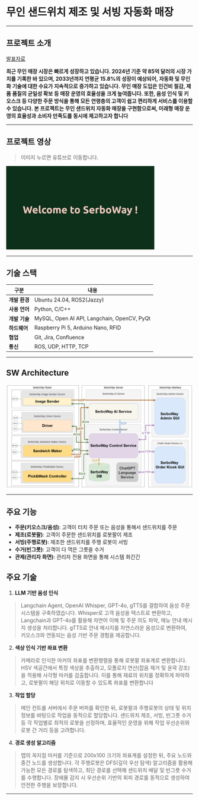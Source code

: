 # 무인 샌드위치 제조 및 서빙 자동화 매장
-------------
## 프로젝트 소개
[발표자료](<https://docs.google.com/presentation/d/160QSe3YUKgoifGwZg-mb-uDF0cq3cOvPI7463plUZ20/edit?usp=sharing>)

 **최근 무인 매장 시장은 빠르게 성장하고 있습니다. 2024년 기준 약 85억 달러의 시장 가치를 기록한 바 있으며, 2033년까지 연평균 15.8%의 성장이 예상되어, 자동화 및 무인화 기술에 대한 수요가 지속적으로 증가하고 있습니다. 무인 매장 도입은 인건비 절감, 제품 품질의 균일성 확보 등 매장 운영의 효율성을 크게 높여줍니다. 또한, 음성 인식 및 키오스크 등 다양한 주문 방식을 통해 모든 연령층의 고객이 쉽고 편리하게 서비스를 이용할 수 있습니다. 본 프로젝트는 무인 샌드위치 자동화 매장을 구현함으로써, 미래형 매장 운영의 효율성과 소비자 만족도를 동시에 제고하고자 합니다**

-----------------
## 프로젝트 영상
> 이미지 누르면 유튜브로 이동합니다.

<a href="https://youtu.be/OlPYSEaWnKY">
  <img src="Thumbnail.jpg" alt="프로젝트 소개 영상" width="400">
</a>

--------------

## 기술 스택
| 구분        | 내용                                                                 |
|-------------|---------------------------------------------------------------------|
| **개발 환경**   | Ubuntu 24.04, ROS2(Jazzy)                                           |
| **사용 언어**   | Python, C/C++                                                       |
| **개발 기술**   | MySQL, Open AI API, Langchain, OpenCV, PyQt                         |
| **하드웨어**    | Raspberry Pi 5, Arduino Nano, RFID                                  |
| **협업**       | Git, Jira, Confluence                                               |
| **통신**        | ROS, UDP, HTTP, TCP                                                |

----

## SW Architecture
<img src='sw_arc.png' width="700">

------------

## 주요 기능
- **주문(키오스크/음성)**: 고객이 터치 주문 또는 음성을 통해서 샌드위치를 주문 
- **제조(로봇팔)**: 고객이 주문한 샌드위치를 로봇팔이 제조
- **서빙(주행로봇)**: 제조한 샌드위치를 주행 로봇이 서빙
- **수거(빈그릇)**: 고객이 다 먹은 그릇을 수거
- **관제(관리자 화면)**: 관리자 전용 화면을 통해 시스템 화긴긴


## 주요 기술
1. **LLM 기반 음성 인식**
> Langchain Agent, OpenAI Whisper, GPT-4o, gTTS를 결합하여 음성 주문 시스템을 구축하였습니다. Whisper로 고객 음성을 텍스트로 변환하고, Langchain과 GPT-4o를 활용해 자연어 이해 및 주문 의도 파악, 메뉴 안내 메시지 생성을 처리합니다. gTTS로 안내 메시지를 자연스러운 음성으로 변환하여, 키오스크와 연동되는 음성 기반 주문 경험을 제공합니다.
2. **색상 인식 기반 좌표 변환**
> 카메라로 인식한 마커의 좌표를 변환행렬을 통해 로봇팔 좌표계로 변환합니다. HSV 색공간에서 특정 색상을 추출하고, 모폴로지 연산(잡음 제거 및 윤곽 강조)을 적용해 사각형 마커를 검출합니다. 이를 통해 재료의 위치를 정확하게 파악하고, 로봇팔이 해당 위치로 이동할 수 있도록 좌표를 변환합니다
3. **작업 할당**
> 메인 컨트롤 서버에서 주문 버퍼를 확인한 뒤, 로봇팔과 주행로봇의 상태 및 위치 정보를 바탕으로 작업을 동적으로 할당합니다. 샌드위치 제조, 서빙, 빈그릇 수거 등 각 작업별로 최적의 로봇을 선정하며, 효율적인 운영을 위해 작업 우선순위와 로봇 간 거리 등을 고려합니다.
4. **경로 생성 알고리즘**
> 맵의 꼭지점 마커를 기준으로 200x100 크기의 좌표계를 설정한 뒤, 주요 노드와 중간 노드를 생성합니다. 각 주행로봇은 DFS(깊이 우선 탐색) 알고리즘을 활용해 가능한 모든 경로를 탐색하고, 최단 경로를 선택해 샌드위치 배달 및 빈그릇 수거를 수행합니다. 장애물 감지 시 우선순위 기반의 회피 경로를 동적으로 생성하여 안전한 주행을 보장합니다.                                 

----











